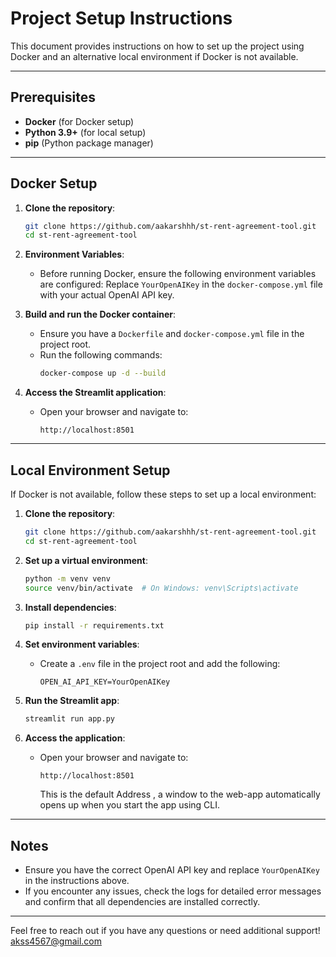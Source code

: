 # Project Setup Instructions

This document provides instructions on how to set up the project using Docker and an alternative local environment if Docker is not available.

---

## Prerequisites

- **Docker** (for Docker setup)
- **Python 3.9+** (for local setup)
- **pip** (Python package manager)

---

## Docker Setup

1. **Clone the repository**:
   ```bash
   git clone https://github.com/aakarshhh/st-rent-agreement-tool.git
   cd st-rent-agreement-tool
   ```
2. **Environment Variables**:
   - Before running Docker, ensure the following environment variables are configured: Replace `YourOpenAIKey` in the `docker-compose.yml` file with your actual OpenAI API key.

3. **Build and run the Docker container**:
   - Ensure you have a `Dockerfile` and `docker-compose.yml` file in the project root.
   - Run the following commands:
     ```bash
     docker-compose up -d --build
     ```

4. **Access the Streamlit application**:
   - Open your browser and navigate to:
     ```
     http://localhost:8501
     ```


---

## Local Environment Setup

If Docker is not available, follow these steps to set up a local environment:

1. **Clone the repository**:
   ```bash
   git clone https://github.com/aakarshhh/st-rent-agreement-tool.git
   cd st-rent-agreement-tool
   ```

2. **Set up a virtual environment**:
   ```bash
   python -m venv venv
   source venv/bin/activate  # On Windows: venv\Scripts\activate
   ```

3. **Install dependencies**:
   ```bash
   pip install -r requirements.txt
   ```

4. **Set environment variables**:
   - Create a `.env` file in the project root and add the following:
     ```env
     OPEN_AI_API_KEY=YourOpenAIKey
     ```

5. **Run the Streamlit app**:
   ```bash
   streamlit run app.py
   ```

6. **Access the application**:
   - Open your browser and navigate to:
     ```
     http://localhost:8501
     ```
     This is the default Address , a window to the web-app automatically opens up when you start the app using CLI.

---

## Notes

- Ensure you have the correct OpenAI API key and replace `YourOpenAIKey` in the instructions above.
- If you encounter any issues, check the logs for detailed error messages and confirm that all dependencies are installed correctly.

---

Feel free to reach out if you have any questions or need additional support!
akss4567@gmail.com